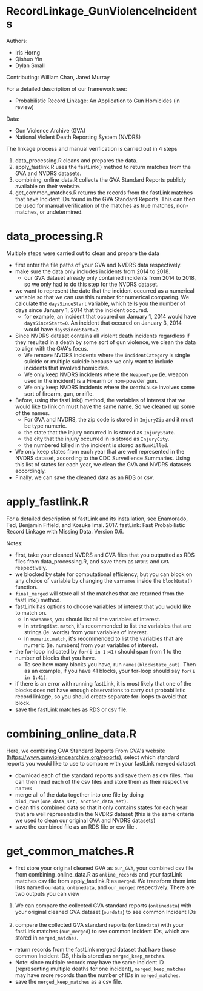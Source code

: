 # RecordLinkage_GunViolenceIncidents

Authors:
- Iris Horng
- Qishuo Yin
- Dylan Small

Contributing: William Chan, Jared Murray

For a detailed description of our framework see:
- Probabilistic Record Linkage: An Application to Gun Homicides (in review)

Data:
- Gun Violence Archive (GVA)
- National Violent Death Reporting System (NVDRS)

The linkage process and manual verification is carried out in 4 steps
1. data_processing.R cleans and prepares the data.
2. apply_fastlink.R uses the fastLink() method to return matches from the GVA and NVDRS datasets.
3. combining_online_data.R collects the GVA Standard Reports publicly available on their website.
4. get_common_matches.R returns the records from the fastLink matches that have Incident IDs found in the GVA Standard Reports. This can then be used for manual verification of the matches as true matches, non-matches, or undetermined.

# data_processing.R
Multiple steps were carried out to clean and prepare the data
- first enter the file paths of your GVA and NVDRS data respectively.
- make sure the data only includes incidents from 2014 to 2018.
  - our GVA dataset already only contained incidents from 2014 to 2018, so we only had to do this step for the NVDRS dataset.
- we want to represent the date that the incident occurred as a numerical variable so that we can use this number for numerical comparing. We calculate the `daysSinceStart` variable, which tells you the number of days since January 1, 2014 that the incident occured.
  - for example, an incident that occured on January 1, 2014 would have `daysSinceStart=0`. An incident that occured on January 3, 2014 would have `daysSinceStart=2`.
- Since NVDRS dataset contains all violent death incidents regardless if they resulted in a death by some sort of gun violence, we clean the data to align with the GVA's focus.
  - We remove NVDRS incidents where the `IncidentCategory` is single suicide or multiple suicide because we only want to include incidents that involved homicides.
  - We only keep NVDRS incidents where the `WeaponType` (ie. weapon used in the incident) is a Firearm or non-powder gun.
  - We only keep NVDRS incidents where the `DeathCause` involves some sort of firearm, gun, or rifle.
- Before, using the fastLink() method, the variables of interest that we would like to link on must have the same name. So we cleaned up some of the names.
  - For GVA and NVDRS, the zip code is stored in `InjuryZip` and it must be type numeric.
  - the state that the injury occurred in is stored as `InjuryState`.
  - the city that the injury occurred in is stored as `InjuryCity`.
  - the numbered killed in the incident is stored as `NumKilled`.
- We only keep states from each year that are well represented in the NVDRS dataset, according to the CDC Surveillence Summaries. Using this list of states for each year, we clean the GVA and NVDRS datasets accordingly.
- Finally, we can save the cleaned data as an RDS or csv.

# apply_fastlink.R 
For a detailed description of fastLink and its installation, see Enamorado, Ted, Benjamin Fifield, and Kosuke Imai. 2017. fastLink: Fast Probabilistic Record Linkage with Missing Data. Version 0.6.

Notes:
- first, take your cleaned NVDRS and GVA files that you outputted as RDS files from data_processing.R, and save them as `NVDRS` and `GVA` respectively.
- we blocked by state for computational efficiency, but you can block on any choice of variable by changing the `varnames` inside the `blockData()` function.
- `final_merged` will store all of the matches that are returned from the fastLink() method.
- fastLink has options to choose variables of interest that you would like to match on.
  - In `varnames`, you should list all the variables of interest.
  - In `stringdist.match`, it's recommended to list the variables that are strings (ie. words) from your variables of interest.
  - In `numeric.match`, it's recommended to list the variables that are numeric (ie. numbers) from your variables of interest.
- the for-loop indicated by `for(i in 1:41)` should span from 1 to the number of blocks that you have.
  - To see how many blocks you have, run `names(blockstate_out)`. Then as an example, if you have 41 blocks, your for-loop should say `for(i in 1:41)`.
- if there is an error with running fastLink, it is most likely that one of the blocks does not have enough observations to carry out probabilistic record linkage, so you should create separate for-loops to avoid that block.
- save the fastLink matches as RDS or csv file.

# combining_online_data.R
Here, we combining GVA Standard Reports
From GVA's website (https://www.gunviolencearchive.org/reports), select which standard reports you would like to use to compare with your fastLink merged dataset. 
- download each of the standard reports and save them as csv files. You can then read each of the csv files and store them as their respective names
- merge all of the data together into one file by doing `bind_rows(one_data_set, another_data_set)`.
- clean this combined data so that it only contains states for each year that are well represented in the NVDRS dataset (this is the same criteria we used to clean our original GVA and NVDRS datasets)
- save the combined file as an RDS file or csv file .

# get_common_matches.R
- first store your original cleaned GVA as `our_GVA`, your combined csv file from combining_online_data.R as `online_records` and your fastLink matches csv file from apply_fastlink.R as `merged`. We transform them into lists named `ourdata`, `onlinedata`, and `our_merged` respectively.
There are two outputs you can view
1. We can compare the collected GVA standard reports (`onlinedata`) with your original cleaned GVA dataset (`ourdata`) to see common Incident IDs .
2. compare the collected GVA standard reports (`onlinedata`) with your fastLink matches (`our_merged`) to see common Incident IDs, which are stored in `merged_matches`.
- return records from the fastLink merged dataset that have those common Incident IDS, this is stored as `merged_keep_matches`.
- Note: since multiple records may have the same incident ID (representing multiple deaths for one incident), `merged_keep_matches` may have more records than the number of IDs in `merged_matches`.
- save the `merged_keep_matches` as a csv file.

